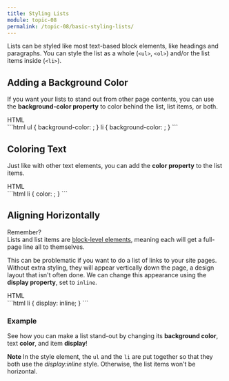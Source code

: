 ```yaml
---
title: Styling Lists
module: topic-08
permalink: /topic-08/basic-styling-lists/
---
```


<div class="divider-heading"></div>

Lists can be styled like most text-based block elements, like headings and paragraphs. You can style the list as a whole (`<ul>`, `<ol>`) and/or the list items inside (`<li>`).


## Adding a Background Color
If you want your lists to stand out from other page contents, you can use the **background-color property** to color behind the list, list items, or both.

<div class="code-heading">
  <span class="html">HTML</span>
</div>
```html
ul {
  background-color: ;
}
li {
  background-color: ;
}
```


## Coloring Text
Just like with other text elements, you can add the **color property** to the list items.

<div class="code-heading">
  <span class="html">HTML</span>
</div>
```html
li {
  color: ;
}
```


## Aligning Horizontally

<p><span class="remember-text">Remember?</span><br/>
Lists and list items are <a href="../../topic-05/extra-markup#block-level" target="_blank">block-level elements</a>, meaning each will get a full-page line all to themselves.</p>


 This can be problematic if you want to do a list of links to your site pages. Without extra styling, they will appear vertically down the page, a design layout that isn't often done. We can change this appearance using the **display property**, set to `inline`.

 <div class="code-heading">
  <span class="html">HTML</span>
</div>
```html
 li {
   display: inline;
 }
 ```


 <div class="divider-pg"></div>


### Example
See how you can make a list stand-out by changing its **background color**, text **color**, and item **display**!

**Note** In the style element, the `ul` and the `li` are put together so that they both use the _display:inline_ style.  Otherwise, the list items won't be horizontal.

<div class="external-embed">
  <p data-height="600" data-theme-id="30567" data-slug-hash="NWrqqVy" data-default-tab="html,result" data-user="retrog4m3r" data-pen-title="Basic HTML List Stying" class="codepen"></p>
</div>
